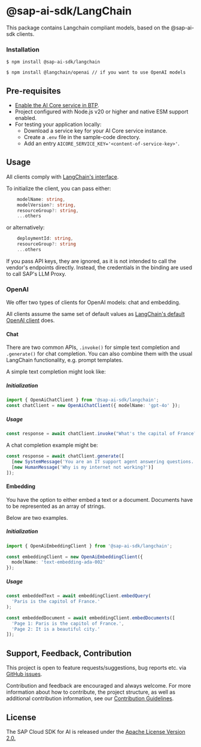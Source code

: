 # @sap-ai-sdk/LangChain

This package contains Langchain compliant models, based on the @sap-ai-sdk clients.

### Installation

```
$ npm install @sap-ai-sdk/langchain

$ npm install @langchain/openai // if you want to use OpenAI models
```

## Pre-requisites

- [Enable the AI Core service in BTP](https://help.sap.com/docs/sap-ai-core/sap-ai-core-service-guide/initial-setup).
- Project configured with Node.js v20 or higher and native ESM support enabled.
- For testing your application locally:
  - Download a service key for your AI Core service instance.
  - Create a `.env` file in the sample-code directory.
  - Add an entry `AICORE_SERVICE_KEY='<content-of-service-key>'`.

## Usage

All clients comply with [LangChain's interface](https://python.langchain.com/v0.2/api_reference/openai/chat_models/langchain_openai.chat_models.azure.AzureChatOpenAI.html#langchain_openai.chat_models.azure.AzureChatOpenAI).

To initialize the client, you can pass either:

```ts
    modelName: string,
    modelVersion?: string,
    resourceGroup?: string,
    ...others
```

or alternatively:

```ts
    deploymentId: string,
    resourceGroup?: string
    ...others
```

If you pass API keys, they are ignored, as it is not intended to call the vendor's endpoints directly.
Instead, the credentials in the binding are used to call SAP's LLM Proxy.

### OpenAI

We offer two types of clients for OpenAI models: chat and embedding.

All clients assume the same set of default values as [LangChain's default OpenAI client](https://www.npmjs.com/package/@langchain/openai) does.

#### Chat

There are two common APIs, `.invoke()` for simple text completion and `.generate()` for chat completion.
You can also combine them with the usual LangChain functionality, e.g. prompt templates.

A simple text completion might look like:

##### Initialization

```ts
import { OpenAiChatClient } from '@sap-ai-sdk/langchain';
const chatClient = new OpenAiChatClient({ modelName: 'gpt-4o' });
```

##### Usage

```ts
const response = await chatClient.invoke("What's the capital of France?'");
```

A chat completion example might be:

```ts
const response = await chatClient.generate([
  [new SystemMessage('You are an IT support agent answering questions.')],
  [new HumanMessage('Why is my internet not working?')]
]);
```

#### Embedding

You have the option to either embed a text or a document.
Documents have to be represented as an array of strings.

Below are two examples.

##### Initialization

```ts
import { OpenAiEmbeddingClient } from '@sap-ai-sdk/langchain';

const embeddingClient = new OpenAiEmbeddingClient({
  modelName: 'text-embedding-ada-002'
});
```

##### Usage

```ts
const embeddedText = await embeddingClient.embedQuery(
  'Paris is the capitol of France.'
);
```

```ts
const embeddedDocument = await embeddingClient.embedDocuments([
  'Page 1: Paris is the capitol of France.',
  'Page 2: It is a beautiful city.'
]);
```

## Support, Feedback, Contribution

This project is open to feature requests/suggestions, bug reports etc. via [GitHub issues](https://github.com/SAP/ai-sdk-js/issues).

Contribution and feedback are encouraged and always welcome. For more information about how to contribute, the project structure, as well as additional contribution information, see our [Contribution Guidelines](https://github.com/SAP/ai-sdk-js/blob/main/CONTRIBUTING.md).

## License

The SAP Cloud SDK for AI is released under the [Apache License Version 2.0.](http://www.apache.org/licenses/)
